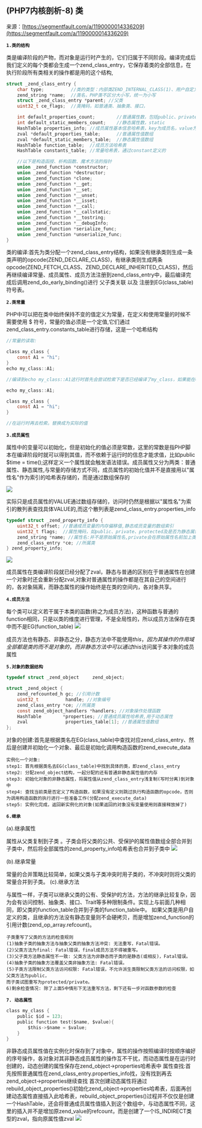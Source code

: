 ## (PHP7内核剖析-8) 类

来源：[https://segmentfault.com/a/1190000014336209](https://segmentfault.com/a/1190000014336209)

 **`1.类的结构`** 

类是编译阶段的产物，而对象是运行时产生的，它们归属于不同阶段。编译完成后我们定义的每个类都会生成一个zend_class_entry，它保存着类的全部信息，在执行阶段所有类相关的操作都是用的这个结构,
```c
struct _zend_class_entry {
    char type;          //类的类型：内部类ZEND_INTERNAL_CLASS(1)、用户自定义类ZEND_USER_CLASS(2)
    zend_string *name;  //类名，PHP类不区分大小写，统一为小写
    struct _zend_class_entry *parent; //父类
    uint32_t ce_flags;  //类掩码，如普通类、抽象类、接口，

    int default_properties_count;        //普通属性数，包括public、private
    int default_static_members_count;    //静态属性数，static
    HashTable properties_info; //成员属性基本信息哈希表，key为成员名，value为zend_property_info
    zval *default_properties_table;      //普通属性值数组
    zval *default_static_members_table;  //静态属性值数组
    HashTable function_table;  //成员方法哈希表
    HashTable constants_table; //常量哈希表，通过constant定义的

    //以下是构造函授、析构函数、魔术方法的指针
    union _zend_function *constructor;
    union _zend_function *destructor;
    union _zend_function *clone;
    union _zend_function *__get;
    union _zend_function *__set;
    union _zend_function *__unset;
    union _zend_function *__isset;
    union _zend_function *__call;
    union _zend_function *__callstatic;
    union _zend_function *__tostring;
    union _zend_function *__debugInfo;
    union _zend_function *serialize_func;
    union _zend_function *unserialize_func;
}
```

类的编译:首先为类分配一个zend_class_entry结构，如果没有继承类则生成一条类声明的opcode(ZEND_DECLARE_CLASS)，有继承类则生成两条opcode(ZEND_FETCH_CLASS、ZEND_DECLARE_INHERITED_CLASS)，然后再继续编译常量、成员属性、成员方法注册到zend_class_entry中，最后编译完成后调用zend_do_early_binding()进行 父子类关联 以及 注册到EG(class_table)符号表。

 **`2.类常量`** 

PHP中可以把在类中始终保持不变的值定义为常量，在定义和使用常量的时候不需要使用 $ 符号，常量的值必须是一个定值,它们通过zend_class_entry.constants_table进行存储，这是一个哈希结构
```c
//常量的读取:

class my_class {
    const A1 = "hi";
}
echo my_class::A1;

//编译到echo my_class::A1这行时首先会尝试检索下是否已经编译了my_class，如果能在CG(class_table)中找到，则进一步从类的contants_table查找对应的常量，找到的话则会复制其value替换常量，简单的讲就是类似C语言中的宏，编译时替换为实际的值了，而不是在运行时再去检索。

echo my_class::A1;

class my_class {
    const A1 = "hi";
}

//在运行时再去检索。替换成为实际的值
```


 **`3.成员属性`** 

属性中的变量可以初始化，但是初始化的值必须是常数，这里的常数是指PHP脚本在编译阶段时就可以得到其值，而不依赖于运行时的信息才能求值，比如public $time = time();这样定义一个属性就会触发语法错误。成员属性又分为两类：普通属性、静态属性,与常量的存储方式不同，成员属性的初始化值并不是直接用以"属性名"作为索引的哈希表存储的，而是通过数组保存的


![][0]

实际只是成员属性的VALUE通过数组存储的，访问时仍然是根据以"属性名"为索引的散列表查找具体VALUE的,而这个散列表是zend_class_entry.properties_info
```c
typedef struct _zend_property_info {
    uint32_t offset; //普通成员变量的内存偏移值,静态成员变量的数组索引
    uint32_t flags;  //属性掩码，如public、private、protected及是否为静态属性
    zend_string *name; //属性名:并不是原始属性名,private会在原始属性名前加上类名，protected则会加上*作为前缀
    zend_class_entry *ce; //所属类
} zend_property_info;
```

![][1]

成员属性在类编译阶段就已经分配了zval，静态与普通的区别在于普通属性在创建一个对象时还会重新分配zval,对象对普通属性的操作都是在其自己的空间进行的，各对象隔离，而静态属性的操作始终是在类的空间内，各对象共享。

 **`4.成员方法`** 

每个类可以定义若干属于本类的函数(称之为成员方法)，这种函数与普通的function相同，只是以类的维度进行管理，不是全局性的，所以成员方法保存在类中而不是EG(function_table)
![][2]

成员方法也有静态、非静态之分，静态方法中不能使用$this，因为其操作的作用域全部都是类的而不是对象的，而非静态方法中可以通过$this访问属于本对象的成员属性

 **`5.对象的数据结构`** 

```c
typedef struct _zend_object     zend_object;

struct _zend_object {
    zend_refcounted_h gc; //引用计数
    uint32_t          handle; //对象编号
    zend_class_entry *ce; //所属类
    const zend_object_handlers *handlers; //对象操作处理函数
    HashTable        *properties; //普通成员属性哈希表,用于动态属性
    zval              properties_table[1]; //普通属性值数组
};
```

对象的创建:首先是根据类名在EG(class_table)中查找对应zend_class_entry、然后是创建并初始化一个对象、最后是初始化调用构造函数的zend_execute_data
```
实例化一个对象:
step1: 首先根据类名去EG(class_table)中找到具体的类，即zend_class_entry
step2: 分配zend_object结构，一起分配的还有普通非静态属性值的内存
step3: 初始化对象的非静态属性，将属性值从zend_class_entry浅复制(写时分离)到对象中
step4: 查找当前类是否定义了构造函数，如果没有定义则跳过执行构造函数的opcode，否则为调用构造函数的执行进行一些准备工作(分配zend_execute_data)
step5: 实例化完成，返回新实例化的对象(如果返回的对象没有变量使用则直接释放掉了)
```


 **`6.继承`** 

(a).继承属性

属性从父类复制到子类 。子类会将父类的公共、受保护的属性值数组全部合并到子类中，然后将全部属性的zend_property_info哈希表也合并到子类中
![][3]

(b).继承常量

常量的合并策略比较简单，如果父类与子类冲突时用子类的，不冲突时则将父类的常量合并到子类。
(c).继承方法

与属性一样，子类可以继承父类的公有、受保护的方法，方法的继承比较复杂，因为会有访问控制、抽象类、接口、Trait等多种限制条件。实现上与前面几种相同，即父类的function_table合并到子类的function_table中。
如果父类是用户自定义的类，且继承的方法没有静态变量则不会硬拷贝，而是增加zend_function的引用计数(zend_op_array.refcount)。
```
子类重写了父类的方法的检查规则
(1)抽象子类的抽象方法与抽象父类的抽象方法冲突: 无法重写，Fatal错误。
(2)父类方法为final: Fatal错误，final成员方法不得被重写。
(3)父子类方法静态属性不一致: 父类方法为非静态而子类的是静态(或相反)，Fatal错误。
(4)抽象子类的抽象方法覆盖父类非抽象方法: Fatal错误。
(5)子类方法限制父类方法访问权限: Fatal错误，不允许派生类限制父类方法的访问权限，如父类方法为public，
而子类试图重写为protected/private。
6)剩余检查情况: 除了上面5中情形下无法重写方法，剩下还有一步对函数参数的检查
```


 **`7. 动态属性`** 

```c
class my_class {
    public $id = 123;
    public function test($name, $value){
        $this->$name = $value;
    }
}
```

非静态成员属性值在实例化时保存到了对象中，属性的操作按照编译时按顺序编好的序号操作，各对象对其非静态成员属性的操作互不干扰，而动态属性是在运行时创建的，动态创建的属性保存在zend_object->properties哈希表中
属性查找:首先按照普通属性在zend_class_entry.properties_info找，没有找到再去zend_object->properties继续查找
首次创建动态属性将通过rebuild_object_properties()初始化zend_object->properties哈希表，后面再创建动态属性直接插入此哈希表，rebuild_object_properties()过程并不仅仅是创建一个HashTable，还会将普通成员属性值插入到这个数组中，与动态属性不同，这里的插入并不是增加原zend_value的refcount，而是创建了一个IS_INDIRECT类型的zval，指向原属性值zval
![][4]

[0]: ./img/bV8jxP.png
[1]: ./img/bV8tpc.png
[2]: ./img/bV8jDs.png
[3]: ./img/bV8ttD.png
[4]: ./img/bV8tw8.png